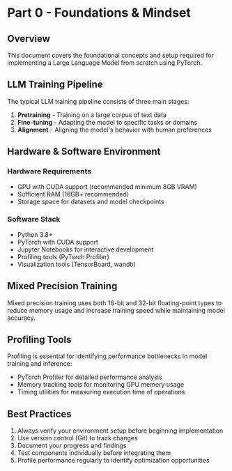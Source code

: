 # Part 0 - Foundations & Mindset

## Overview

This document covers the foundational concepts and setup required for implementing a Large Language Model from scratch using PyTorch.

## LLM Training Pipeline

The typical LLM training pipeline consists of three main stages:

1. **Pretraining** - Training on a large corpus of text data
2. **Fine-tuning** - Adapting the model to specific tasks or domains
3. **Alignment** - Aligning the model's behavior with human preferences

## Hardware & Software Environment

### Hardware Requirements

- GPU with CUDA support (recommended minimum 8GB VRAM)
- Sufficient RAM (16GB+ recommended)
- Storage space for datasets and model checkpoints

### Software Stack

- Python 3.8+
- PyTorch with CUDA support
- Jupyter Notebooks for interactive development
- Profiling tools (PyTorch Profiler)
- Visualization tools (TensorBoard, wandb)

## Mixed Precision Training

Mixed precision training uses both 16-bit and 32-bit floating-point types to reduce memory usage and increase training speed while maintaining model accuracy.

## Profiling Tools

Profiling is essential for identifying performance bottlenecks in model training and inference:

- PyTorch Profiler for detailed performance analysis
- Memory tracking tools for monitoring GPU memory usage
- Timing utilities for measuring execution time of operations

## Best Practices

1. Always verify your environment setup before beginning implementation
2. Use version control (Git) to track changes
3. Document your progress and findings
4. Test components individually before integrating them
5. Profile performance regularly to identify optimization opportunities
